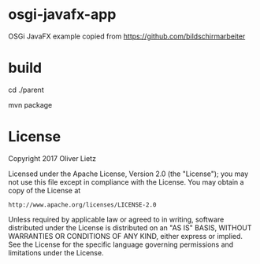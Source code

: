 # osgi-javafx-app
OSGi JavaFX example copied from https://github.com/bildschirmarbeiter

# build
cd ./parent

mvn package

# License
Copyright 2017 Oliver Lietz

Licensed under the Apache License, Version 2.0 (the "License");
you may not use this file except in compliance with the License.
You may obtain a copy of the License at

    http://www.apache.org/licenses/LICENSE-2.0

Unless required by applicable law or agreed to in writing, software
distributed under the License is distributed on an "AS IS" BASIS,
WITHOUT WARRANTIES OR CONDITIONS OF ANY KIND, either express or implied.
See the License for the specific language governing permissions and
limitations under the License.


